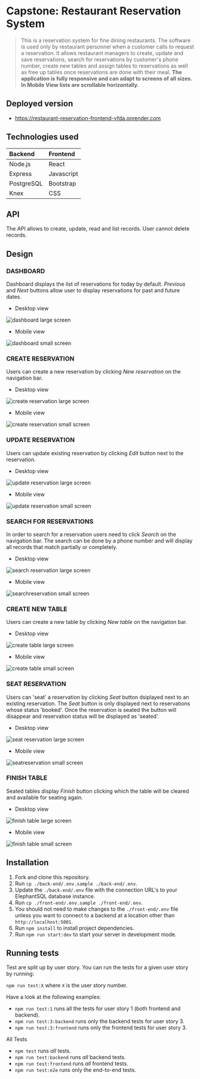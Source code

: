 # Capstone: Restaurant Reservation System

> This is a reservation system for fine dining restaurants.
> The software is used only by restaurant personnel when a customer calls to request a reservation. It allows restaurant managers to create, update and save reservations, search for reservations by customer's phone number, create new tables and assign tables to reservations as well as free up tables once reservations are done with their meal. **The application is fully responsive and can adapt to screens of all sizes. In Mobile View lists are scrollable horizontally.**

## Deployed version

- https://restaurant-reservation-frontend-vfda.onrender.com



## Technologies used

| Backend | Frontend |
| :-------| :--------|
| Node.js | React    |
|Express  | Javascript|
|PostgreSQL |Bootstrap|
|Knex    | CSS         |

## API

The API allows to create, update, read and list records. User cannot delete records.

## Design

### DASHBOARD

Dashboard displays the list of reservations for today by default. _Previous_ and _Next_ buttons allow user to display reservations for past and future dates.

* Desktop view

![dashboard large screen](./images/dashboardLG.png)

* Mobile view

![dashboard small screen](./images/dashboardSM.png)

### CREATE RESERVATION

Users can create a new reservation by clicking _New reservation_ on the navigation bar. 

* Desktop view

![create reservation large screen](./images/createLG.png)

- Mobile view

![create reservation small screen](./images/createSM.png)


### UPDATE RESERVATION

Users can update existing reservation by clicking _Edit_ button next to the reservation.

- Desktop view

![update reservation large screen](./images/updateLG.png)

- Mobile view

![update reservation small screen](./images/updateSM.png)

### SEARCH FOR RESERVATIONS

In order to search for a reservation users need to click _Search_ on the navigation bar. The search can be done by a phone number and will display all records that match partially or completely.

- Desktop view

![search reservation large screen](./images/searchLG.png)

- Mobile view

![searchreservation small screen](./images/searchSM.png)


### CREATE NEW TABLE

Users can create a new table by clicking _New table_ on the navigation bar.

- Desktop view

![create table large screen](./images/createTableLG.png)

- Mobile view

![create table small screen](./images/createTableSM.png)


### SEAT RESERVATION

Users can 'seat' a reservation by clicking _Seat_ button dsiplayed next to an existing reservation. The _Seat_ button is only displayed next to reservations whose status 'booked'. Once the reservation is seated the button will disappear  and reservation status will be displayed as 'seated'.

- Desktop view

![seat reservation large screen](./images/seatLG.png)

- Mobile view

![seatreservation small screen](./images/seatSM.png)


### FINISH TABLE

Seated tables display _Finish_ button clicking which the table will be cleared and available for seating again.

- Desktop view

![finish table large screen](./images/finishTableLG.png)

- Mobile view

![finish table small screen](./images/finishTableSM.png)


## Installation

1. Fork and clone this repository.
1. Run `cp ./back-end/.env.sample ./back-end/.env`.
1. Update the `./back-end/.env` file with the connection URL's to your ElephantSQL database instance.
1. Run `cp ./front-end/.env.sample ./front-end/.env`.
1. You should not need to make changes to the `./front-end/.env` file unless you want to connect to a backend at a location other than `http://localhost:5001`.
1. Run `npm install` to install project dependencies.
1. Run `npm run start:dev` to start your server in development mode.

## Running tests

Test are split up by user story. You can run the tests for a given user story by running:

`npm run test:X` where `X` is the user story number.

Have a look at the following examples:

- `npm run test:1` runs all the tests for user story 1 (both frontend and backend).
- `npm run test:3:backend` runs only the backend tests for user story 3.
- `npm run test:3:frontend` runs only the frontend tests for user story 3.

All Tests

- `npm test` runs _all_ tests.
- `npm run test:backend` runs _all_ backend tests.
- `npm run test:frontend` runs _all_ frontend tests.
- `npm run test:e2e` runs only the end-to-end tests.








